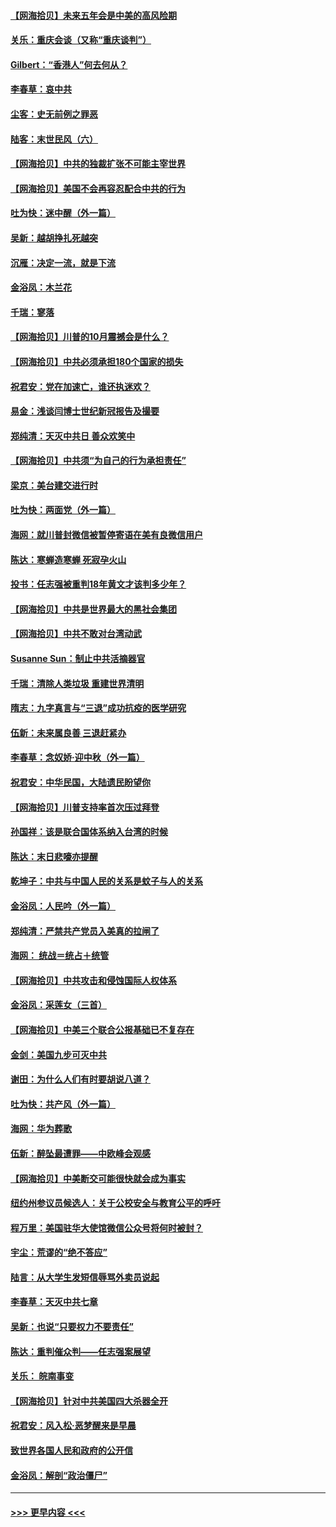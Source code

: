 #### [【网海拾贝】未来五年会是中美的高风险期](../pages/nsc993/n12440760.md?t=09301351) 
#### [关乐：重庆会谈（又称“重庆谈判”）](../pages/nsc993/n12437525.md?t=09301351) 
#### [Gilbert：“香港人”何去何从？](../pages/nsc993/n12435894.md?t=09301351) 
#### [李春草：哀中共](../pages/nsc993/n12435874.md?t=09301351) 
#### [尘客：史无前例之罪恶](../pages/nsc993/n12435762.md?t=09301351) 
#### [陆客：末世民风（六）](../pages/nsc993/n12435354.md?t=09301351) 
#### [【网海拾贝】中共的独裁扩张不可能主宰世界](../pages/nsc993/n12435151.md?t=09301351) 
#### [【网海拾贝】美国不会再容忍配合中共的行为](../pages/nsc993/n12433808.md?t=09301351) 
#### [吐为快：迷中醒（外一篇）](../pages/nsc993/n12433585.md?t=09301351) 
#### [吴新：越胡挣扎死越突](../pages/nsc993/n12433562.md?t=09301351) 
#### [沉雁：决定一流，就是下流](../pages/nsc993/n12432128.md?t=09301351) 
#### [金浴凤：木兰花](../pages/nsc993/n12432124.md?t=09301351) 
#### [千瑞：寥落](../pages/nsc993/n12432071.md?t=09301351) 
#### [【网海拾贝】川普的10月震撼会是什么？](../pages/nsc993/n12431624.md?t=09301351) 
#### [【网海拾贝】中共必须承担180个国家的损失](../pages/nsc993/n12428893.md?t=09301351) 
#### [祝君安：党在加速亡，谁还执迷欢？](../pages/nsc993/n12428652.md?t=09301351) 
#### [易金：浅谈闫博士世纪新冠报告及撮要](../pages/nsc993/n12426822.md?t=09301351) 
#### [郑纯清：天灭中共日 善众欢笑中](../pages/nsc993/n12426784.md?t=09301351) 
#### [【网海拾贝】中共须“为自己的行为承担责任”](../pages/nsc993/n12426067.md?t=09301351) 
#### [梁京：美台建交进行时](../pages/nsc993/n12424066.md?t=09301351) 
#### [吐为快：两面党（外一篇）](../pages/nsc993/n12424043.md?t=09301351) 
#### [海网：就川普封微信被暂停寄语在美有良微信用户](../pages/nsc993/n12424021.md?t=09301351) 
#### [陈达：寒蝉造寒蝉 死寂孕火山](../pages/nsc993/n12423958.md?t=09301351) 
#### [投书：任志强被重判18年黄文才该判多少年？](../pages/nsc993/n12423672.md?t=09301351) 
#### [【网海拾贝】中共是世界最大的黑社会集团](../pages/nsc993/n12423543.md?t=09301351) 
#### [【网海拾贝】中共不敢对台湾动武](../pages/nsc993/n12421418.md?t=09301351) 
#### [Susanne Sun：制止中共活摘器官](../pages/nsc993/n12419654.md?t=09301351) 
#### [千瑞：清除人类垃圾 重建世界清明](../pages/nsc993/n12419414.md?t=09301351) 
#### [隋志：九字真言与“三退”成功抗疫的医学研究](../pages/nsc993/n12419248.md?t=09301351) 
#### [伍新：未来属良善 三退赶紧办](../pages/nsc993/n12418496.md?t=09301351) 
#### [李春草：念奴娇·迎中秋（外一篇）](../pages/nsc993/n12418465.md?t=09301351) 
#### [祝君安：中华民国，大陆遗民盼望你](../pages/nsc993/n12418089.md?t=09301351) 
#### [【网海拾贝】川普支持率首次压过拜登](../pages/nsc993/n12418050.md?t=09301351) 
#### [孙国祥：该是联合国体系纳入台湾的时候](../pages/nsc993/n12417369.md?t=09301351) 
#### [陈达：末日悲嚎亦提醒](../pages/nsc993/n12416736.md?t=09301351) 
#### [乾坤子：中共与中国人民的关系是蚊子与人的关系](../pages/nsc993/n12416632.md?t=09301351) 
#### [金浴凤：人民吟（外一篇）](../pages/nsc993/n12416567.md?t=09301351) 
#### [郑纯清：严禁共产党员入美真的拉闸了](../pages/nsc993/n12416550.md?t=09301351) 
#### [海网： 统战＝统占＋统管](../pages/nsc993/n12416404.md?t=09301351) 
#### [【网海拾贝】中共攻击和侵蚀国际人权体系](../pages/nsc993/n12416250.md?t=09301351) 
#### [金浴凤：采莲女（三首）](../pages/nsc993/n12415517.md?t=09301351) 
#### [【网海拾贝】中美三个联合公报基础已不复存在](../pages/nsc993/n12415054.md?t=09301351) 
#### [金剑：美国九步可灭中共](../pages/nsc993/n12413183.md?t=09301351) 
#### [谢田：为什么人们有时要胡说八道？](../pages/nsc993/n12411861.md?t=09301351) 
#### [吐为快：共产风（外一篇）](../pages/nsc993/n12411761.md?t=09301351) 
#### [海网：华为葬歌](../pages/nsc993/n12410381.md?t=09301351) 
#### [伍新：醉坠最遭罪——中欧峰会观感](../pages/nsc993/n12410364.md?t=09301351) 
#### [【网海拾贝】中美断交可能很快就会成为事实](../pages/nsc993/n12409495.md?t=09301351) 
#### [纽约州参议员候选人：关于公校安全与教育公平的呼吁](../pages/nsc993/n12409228.md?t=09301351) 
#### [程万里：美国驻华大使馆微信公众号将何时被封？](../pages/nsc993/n12407397.md?t=09301351) 
#### [宇尘：荒谬的“绝不答应”](../pages/nsc993/n12407360.md?t=09301351) 
#### [陆言：从大学生发短信辱骂外卖员说起](../pages/nsc993/n12407285.md?t=09301351) 
#### [李春草：天灭中共七章](../pages/nsc993/n12406988.md?t=09301351) 
#### [吴新：也说“只要权力不要责任”](../pages/nsc993/n12406966.md?t=09301351) 
#### [陈达：重判催众判——任志强案展望](../pages/nsc993/n12404540.md?t=09301351) 
#### [关乐： 皖南事变](../pages/nsc993/n12404288.md?t=09301351) 
#### [【网海拾贝】针对中共美国四大杀器全开](../pages/nsc993/n12404172.md?t=09301351) 
#### [祝君安：风入松‧恶梦醒来是早晨](../pages/nsc993/n12401953.md?t=09301351) 
#### [致世界各国人民和政府的公开信](../pages/nsc993/n12401824.md?t=09301351) 
#### [金浴凤：解剖“政治僵尸”](../pages/nsc993/n12401808.md?t=09301351) 

----
#### [ >>> 更早内容 <<< ](../indexes/nsc993-earlier.md)
